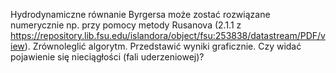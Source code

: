 Hydrodynamiczne równanie Byrgersa może zostać rozwiązane numerycznie np. 
przy pomocy metody Rusanova (2.1.1 z https://repository.lib.fsu.edu/islandora/object/fsu:253838/datastream/PDF/view). 
Zrównoleglić algorytm. Przedstawić wyniki graficznie. 
Czy widać pojawienie się nieciągłości (fali uderzeniowej)?